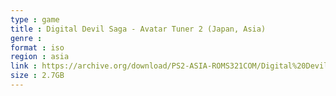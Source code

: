 ```yaml
---
type : game
title : Digital Devil Saga - Avatar Tuner 2 (Japan, Asia)
genre : 
format : iso
region : asia
link : https://archive.org/download/PS2-ASIA-ROMS321COM/Digital%20Devil%20Saga%20-%20Avatar%20Tuner%202%20%28Japan%2C%20Asia%29.7z
size : 2.7GB
---
```

